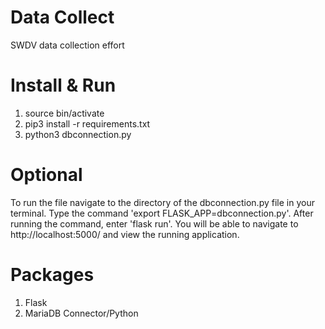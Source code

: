 # Data Collect
SWDV data collection effort

# Install & Run

1. source bin/activate
2. pip3 install -r requirements.txt
3. python3 dbconnection.py

# Optional

To run the file navigate to the directory of the dbconnection.py file in your terminal. Type the command 'export FLASK_APP=dbconnection.py'.
After running the command, enter 'flask run'. You will be able to navigate to http://localhost:5000/ and view the running application.

# Packages

1. Flask
2. MariaDB Connector/Python
